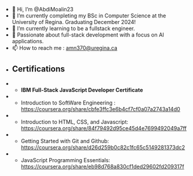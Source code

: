 - 👋 Hi, I’m @AbdiMoalin23
- 👀  I’m currently completing my BSc in Computer Science at the University of Regina. Graduating December 2024!
- 🌱 I’m currently learning to be a fullstack engineer.
- 💞 Passionate about full-stack development with a focus on AI applications.
- 📫 How to reach me : amn370@uregina.ca
- ## Certifications
- - **IBM Full-Stack JavaScript Developer Certificate**
- - Introduction to SoftWare Engineering : https://coursera.org/share/cbfe3ffc3e6b4cf7cf0a07a2743a14d0
- - Introduction to HTML, CSS, and Javascript: https://coursera.org/share/84f79492d95ce45d4e7699492049a7ff
- - Getting Started with Git and Github: https://coursera.org/share/d26d259b0c82c1fc65c5149281373dc2
- - JavaScript Programming Essentials: https://coursera.org/share/eb98d768a830cf1ded29602fd209317f

<!---
AbdiMoalin23/AbdiMoalin23 is a ✨ special ✨ repository because its `README.md` (this file) appears on your GitHub profile.
You can click the Preview link to take a look at your changes.
--->

